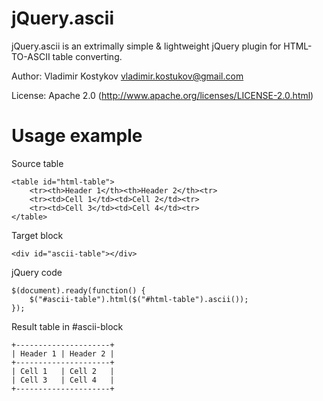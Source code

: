 jQuery.ascii
============
jQuery.ascii is an extrimally simple & lightweight jQuery plugin for HTML-TO-ASCII table converting.

Author: Vladimir Kostykov <vladimir.kostukov@gmail.com>

License: Apache 2.0 (http://www.apache.org/licenses/LICENSE-2.0.html)

Usage example
=============

Source table

	<table id="html-table">
		<tr><th>Header 1</th><th>Header 2</th><tr>
		<tr><td>Cell 1</td><td>Cell 2</td><tr>
		<tr><td>Cell 3</td><td>Cell 4</td><tr>
	</table>

Target block

	<div id="ascii-table"></div>

jQuery code

	$(document).ready(function() {
		$("#ascii-table").html($("#html-table").ascii());
	});

Result table in #ascii-block

	+---------------------+
	| Header 1 | Header 2 |
	+---------------------+
	| Cell 1   | Cell 2   |
	| Cell 3   | Cell 4   |
	+---------------------+